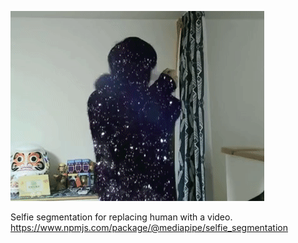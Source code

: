 ![screenshot](./screenshot.gif)

Selfie segmentation for replacing human with a video.
https://www.npmjs.com/package/@mediapipe/selfie_segmentation